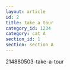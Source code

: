```yaml
---
layout: article
id: 2
title: take a tour
category_id: 1234
category: cat A
section_id: 1
section: section A
---
```


214880503-take-a-tour
